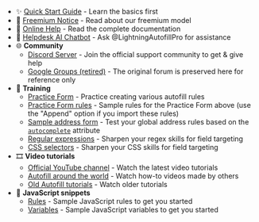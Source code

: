 - ✨ [Quick Start Guide](https://www.tohodo.com/autofill/quickstart.html) - Learn the basics first
- 📢 [Freemium Notice](https://www.tohodo.com/autofill/freemium.html) - Read about our freemium model
- 📕 [Online Help](https://www.tohodo.com/autofill/help.html) - Read the complete documentation
- 🤖 [Helpdesk AI Chatbot](https://poe.com/LightningAutofillPro) - Ask @LightningAutofillPro for assistance
- 🌐 **Community**
  - [Discord Server](https://discord.gg/NY6xxsQBRD) - Join the official support community to get & give help
  - [Google Groups (retired)](https://groups.google.com/g/chrome-autofill) - The original forum is preserved here for reference only
- 💪 **Training**
  - [Practice Form](https://www.tohodo.com/autofill/form.html) - Practice creating various autofill rules
  - [Practice Form rules](https://pastebin.com/raw/k5j87pZB) - Sample rules for the Practice Form above (use the "Append" option if you import these rules)
  - [Sample address form](https://greenido.github.io/Product-Site-101/form-cc-example.html) - Test your global address rules based on the [`autocomplete`](https://developer.mozilla.org/docs/Web/HTML/Attributes/autocomplete) attribute
  - [Regular expressions](https://regex101.com/) - Sharpen your regex skills for field targeting
  - [CSS selectors](https://flukeout.github.io/) - Sharpen your CSS skills for field targeting
- 🎞️ **Video tutorials**
  - [Official YouTube channel](https://www.youtube.com/@lightningautofill) - Watch the latest video tutorials
  - [Autofill around the world](https://www.youtube.com/playlist?list=PLwaOpg9d0KdXgwu7WlVILZCNGrKctUCoC) - Watch how-to videos made by others
  - [Old Autofill tutorials](https://www.youtube.com/playlist?list=PLwaOpg9d0KdWp9kjGg4UyqJ6fGGzbtklK) - Watch older tutorials
- 📜 **JavaScript snippets**
  - [Rules](https://github.com/thdoan/autofill-snippets/blob/main/rules.txt) - Sample JavaScript rules to get you started
  - [Variables](https://github.com/thdoan/autofill-snippets/blob/main/variables.txt) - Sample JavaScript variables to get you started
